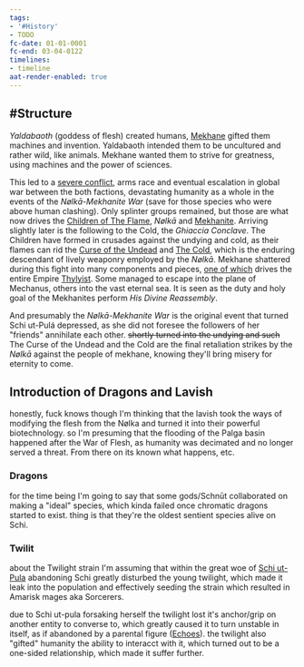 ```yaml
---
tags:
- '#History'
- TODO
fc-date: 01-01-0001
fc-end: 03-04-0122
timelines:
- timeline
aat-render-enabled: true
---
```


## \#Structure 
*Yaldabaoth* (goddess of flesh) created humans,
[Mekhane](..\..\Beings\Gods%20and%20Deities\Mekhane.md) gifted them machines and invention.
Yaldabaoth intended them to be uncultured and rather wild, like animals.
Mekhane wanted them to strive for greatness, using machines and the power of sciences. 

This led to a [severe conflict](..\..\Overviews\Prime%20Clash%20of%20Nolka%20vs%20Mekhanites.md), arms race and eventual escalation in global war between the both factions, devastating humanity as a whole in the events of the *Nølkā-Mekhanite War* (save for those species who were above human clashing).
Only splinter groups remained, but those are what now drives the [Children of The Flame](..\..\Groupings\Cults%20and%20Religions\Children%20of%20The%20Flame.md), *Nølkā* and [Mekhanite](..\..\Groupings\Cults%20and%20Religions\Followers%20of%20Mekhane.md). 
Arriving slightly later is the following to the Cold, the *Ghiaccia Conclave*. 
The Children have formed in crusades against the undying and cold, as their flames can rid the [Curse of the Undead](..\..\Overviews\Concepts\Curse%20of%20the%20Undead.md) and [The Cold](..\..\Groupings\Factions\The%20Cold.md), which is the enduring descendant of lively weaponry employed by the *Nølkā*.
Mekhane shattered during this fight into many components and pieces, [one of which](..\..\Realms\Utuw%20System\Schi\Servilia\Regions\Areas\Empire%20of%20Thylyist\Heart%20of%20Mekhane.md) drives the entire Empire [Thylyist](..\..\Realms\Utuw%20System\Schi\Servilia\Regions\Areas\Empire%20of%20Thylyist\Empire%20of%20Thylyist.md). Some managed to escape into the plane of Mechanus, others into the vast eternal sea. It is seen as the duty and holy goal of the Mekhanites perform *His Divine Reassembly*. 

And presumably the *Nølkā-Mekhanite War* is the original event that turned Schi ut-Pulá depressed, as she did not foresee the followers of her "friends" annihilate each other. ~~shortly turned into the undying and such~~
The Curse of the Undead and the Cold are the final retaliation strikes by the *Nølkā* against the people of mekhane, knowing they'll bring misery for eternity to come. 

## Introduction of Dragons and Lavish

honestly, fuck knows
though I'm thinking that the lavish took the ways of modifying the flesh from the Nølka and turned it into their powerful biotechnology. so I'm presuming that the flooding of the Palga basin happened after the War of Flesh, as humanity was decimated and no longer served a threat. From there on its known what happens, etc.

### Dragons

for the time being I'm going to say that some gods/Schnūt collaborated on making a "ideal" species, which kinda failed once chromatic dragons started to exist. 
thing is that they're the oldest sentient species alive on Schi.

### Twilit

about the Twilight strain I'm assuming that within the great woe of [Schi ut-Pula](..\..\Beings\Gods%20and%20Deities\Celestial%20Family\Schi%20ut-Pula.md) abandoning Schi greatly disturbed the young twilight, which made it leak into the population and effectively seeding the strain which resulted in Amarisk mages aka Sorcerers. 

due to Schi ut-pula forsaking herself the twilight lost it's anchor/grip on another entity to converse to, which greatly caused it to turn unstable in itself, as if abandoned by a parental figure ([Echoes](..\..\Overviews\Concepts\Echoes.md)). the twilight also "gifted" humanity the ability to interacct with it, which turned out to be a one-sided relationship, which made it suffer further.
